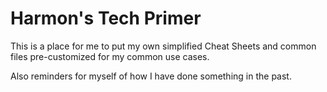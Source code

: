 # Harmon's Tech Primer

This is a place for me to put my own simplified Cheat Sheets and common files pre-customized for my common use cases.

Also reminders for myself of how I have done something in the past.
